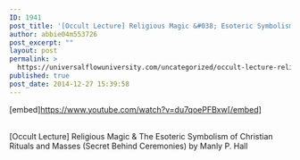 ```yaml
---
ID: 1941
post_title: '[Occult Lecture] Religious Magic &#038; Esoteric Symbolism of Christian Rituals and Masses'
author: abbie04m553726
post_excerpt: ""
layout: post
permalink: >
  https://universalflowuniversity.com/uncategorized/occult-lecture-religious-magic-esoteric-symbolism-of-christian-rituals-and-masses/
published: true
post_date: 2014-12-27 15:39:58
---
```

[embed]https://www.youtube.com/watch?v=du7qoePFBxw[/embed]</br></br>
<p>[Occult Lecture] Religious Magic & The Esoteric Symbolism of Christian Rituals and Masses (Secret Behind Ceremonies) by Manly P. Hall</p>